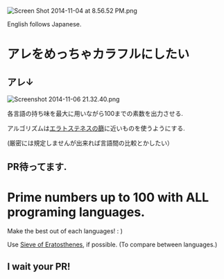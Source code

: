 
![Screen Shot 2014-11-04 at 8.56.52 PM.png](https://qiita-image-store.s3.amazonaws.com/0/30440/c0ccb820-7b2b-c55b-b355-56a45349e40a.png)

English follows Japanese.

# アレをめっちゃカラフルにしたい

## アレ↓
![Screenshot 2014-11-06 21.32.40.png](https://qiita-image-store.s3.amazonaws.com/0/30440/f3638a2d-2774-8d83-ae4b-c5cd581b5bd3.png)

各言語の持ち味を最大に用いながら100までの素数を出力させる.

アルゴリズムは[エラトステネスの篩](http://ja.wikipedia.org/wiki/%E3%82%A8%E3%83%A9%E3%83%88%E3%82%B9%E3%83%86%E3%83%8D%E3%82%B9%E3%81%AE%E7%AF%A9)に近いものを使うようにする.

(厳密には規定しませんが出来れば言語間の比較とかしたい）

## PR待ってます.


# Prime numbers up to 100 with ALL programing languages.

Make the best out of each languages! : )

Use [Sieve of Eratosthenes](http://en.wikipedia.org/wiki/Sieve_of_Eratosthenes), if possible. (To compare between languages.)

## I wait your PR!




